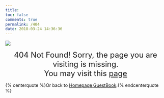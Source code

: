 ```yaml
---
title:
toc: false
comments: true
permalink: /404
date: 2018-03-24 14:36:36
---
```

<style type="text/css">
	.article-header {
		padding: 0;
		padding-top: 26px;
		border-left: none;
		text-align: center;
	}
	.article-header:hover {
		border-left: none;
	}
	.article-title {
		font-size: 2.1em;
	}
	strong a {
		color: #747474;
	}
	.article-meta {
		display: none;
	}
	.share {
		display: none;
	}
	.ds-meta {
		display: none;
	}
	.player {
		margin-left: -10px;
	}
	.sign {
		text-align: right;
		font-style: italic;
	}
  	#page-visit {
		display: none;
	}
	.center {
		text-align: center;
		height: 2.5em;
		font-weight: bold;
	}
	.article-entry hr {
		margin: 0;
	}
	.pic {
		text-align: center;
		margin: 0;
	}
	.pic br {
  		display: none;
  	}
	#container .article-info-post.article-info {
  	display: none;
  	}
	#container .article .article-title {
	padding: 0;
	}
</style>

[//]: ![](https://source.unsplash.com/random/1600x900)
![](images/ss.jpg)

<center><font size="5" color="" style="center">404 Not Found! Sorry, the page you are visiting is missing. <br> You may visit this <a href="https://www.vincentqin.tech/posts/LightField-Toolbox/">page</a></font></center>


{% centerquote %}Or back to [Homepage](https://www.vincentqin.tech),[GuestBook](https://www.vincentqin.tech/guestbook/).{% endcenterquote %}